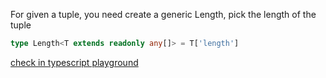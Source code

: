 For given a tuple, you need create a generic Length, pick the length of the tuple

```typescript
type Length<T extends readonly any[]> = T['length']
```

[check in typescript playground](https://www.typescriptlang.org/play?#code/C4TwDgpgBMEM4BsCGUC8UDaByWilYBoosBbAewBMIEoBmQ48qmgDQdMuqgE0sBdAFChIUOGCQBjCCzSYsAMQCCAGQDCAeQByUAJzslarVAASAUUUA1XkSwARAEqKA4lvYBlACqL7b4wEkABXZjAFUAWUVtNwDFVVN5ZT8nYw9+ASFwaGUIADsAc2AACwAeDygIAA9YHIo4KAAnCCQKMhyEECgkHJAMPgA+WQ9sBFyCwrSMkVxkbPyi2Vmx4umkAagAenXyisgJWAooABZJ6DFJaUX59EuSs6kWAc3t3f2oAFZ0p5yAVxIAIwg9ROUEUC1GRWKcGA9QAlvlen0gA)
